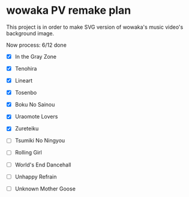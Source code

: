 # wowaka PV remake plan

This project is in order to make SVG version of wowaka's music video's background image.

Now process: 6/12 done

- [x] In the Gray Zone
- [x] Tenohira
- [x] Lineart
- [x] Tosenbo
- [x] Boku No Sainou
- [x] Uraomote Lovers
- [x] Zureteiku
- [ ] Tsumiki No Ningyou
- [ ] Rolling Girl
- [ ] World's End Dancehall
- [ ] Unhappy Refrain
- [ ] Unknown Mother Goose

